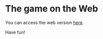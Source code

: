 # The game on the Web

You can access the web version [here](https://bnn1.github.io/etch-a-sketch/).

Have fun!

